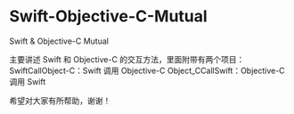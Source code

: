 # Swift-Objective-C-Mutual
Swift &amp; Objective-C Mutual

主要讲述 Swift 和 Objective-C 的交互方法，里面附带有两个项目：
SwiftCallObject-C：Swift 调用 Objective-C
Object_CCallSwift：Objective-C 调用 Swift

希望对大家有所帮助，谢谢！

